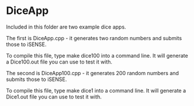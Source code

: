 DiceApp
=====

Included in this folder are two example dice apps.

The first is DiceApp.cpp - it generates two random numbers and submits those to iSENSE.

To compile this file, type make dice100 into a command line. It will generate a Dice100.out file you can use to test it with.

The second is DiceApp100.cpp - it generates 200 random numbers and submits those to iSENSE.

To compile this file, type make dice1 into a command line. It will generate a Dice1.out file you can use to test it with.

